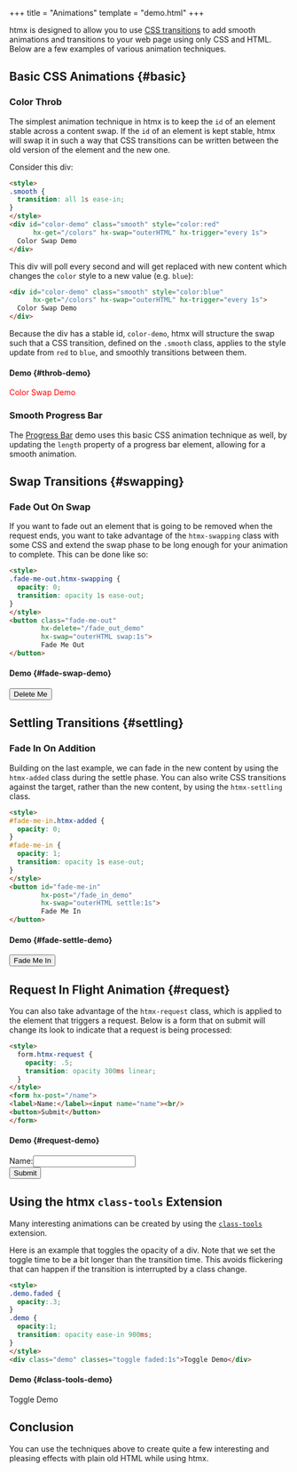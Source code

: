 +++
title = "Animations"
template = "demo.html"
+++
        
htmx is designed to allow you to use [CSS transitions](https://developer.mozilla.org/en-US/docs/Web/CSS/CSS_Transitions/Using_CSS_transitions)
to add smooth animations and transitions to your web page using only CSS and HTML.  Below are a few examples of
various animation techniques.

## Basic CSS Animations {#basic}

### Color Throb

The simplest animation technique in htmx is to keep the `id` of an element stable across a content swap.  If the
`id` of an element is kept stable, htmx will swap it in such a way that CSS transitions can be written between
the old version of the element and the new one.

Consider this div:

```html
<style>
.smooth {
  transition: all 1s ease-in;
}
</style>
<div id="color-demo" class="smooth" style="color:red"
      hx-get="/colors" hx-swap="outerHTML" hx-trigger="every 1s">
  Color Swap Demo
</div>

```

This div will poll every second and will get replaced with new content which changes the `color` style to a new value
(e.g. `blue`):

```html
<div id="color-demo" class="smooth" style="color:blue"
      hx-get="/colors" hx-swap="outerHTML" hx-trigger="every 1s">
  Color Swap Demo
</div>
```
  
Because the div has a stable id, `color-demo`, htmx will structure the swap such that a CSS transition, defined on the
`.smooth` class, applies to the style update from `red` to `blue`, and smoothly transitions between them.

#### Demo {#throb-demo}

<style>
.smooth {
  transition: all 1s ease-in;
}
</style>
<div id="color-demo" class="smooth" style="color:red"
      hx-get="/colors" hx-swap="outerHTML" hx-trigger="every 1s">
  Color Swap Demo
</div>

<script>
    var colors = ['blue', 'green', 'orange', 'red'];
    onGet("/colors", function () {
      var color = colors.shift();
      colors.push(color);
      return '<div id="color-demo" hx-get="/colors" hx-swap="outerHTML" class="smooth" hx-trigger="every 1s" style="color:' + color + '">\n'+
             '  Color Swap Demo\n'+
             '</div>\n'
    });
</script>

### Smooth Progress Bar

The [Progress Bar](@/examples/progress-bar.md) demo uses this basic CSS animation technique as well, by updating the `length` 
property of a progress bar element, allowing for a smooth animation.

## Swap Transitions {#swapping}

### Fade Out On Swap

If you want to fade out an element that is going to be removed when the request ends, you want to take advantage
of the `htmx-swapping` class with some CSS and extend the swap phase to be long enough for your animation to 
complete.  This can be done like so:

```html
<style>
.fade-me-out.htmx-swapping {
  opacity: 0;
  transition: opacity 1s ease-out;
}
</style>
<button class="fade-me-out"
        hx-delete="/fade_out_demo"
        hx-swap="outerHTML swap:1s">
        Fade Me Out
</button>
```

#### Demo {#fade-swap-demo}

<style>
.fade-me-out.htmx-swapping {
  opacity: 0;
  transition: opacity 1s ease-out;
}
</style>

<button class="fade-me-out"
        hx-delete="/fade_out_demo"
        hx-swap="outerHTML swap:1s">
        Delete Me
</button>

<script>
    onDelete("/fade_out_demo", function () {return ""});
</script>

## Settling Transitions {#settling}

### Fade In On Addition

Building on the last example, we can fade in the new content by using the `htmx-added` class during the settle
phase.  You can also write CSS transitions against the target, rather than the new content, by using the `htmx-settling`
class.

```html
<style>
#fade-me-in.htmx-added {
  opacity: 0;
}
#fade-me-in {
  opacity: 1;
  transition: opacity 1s ease-out;
}
</style>
<button id="fade-me-in"
        hx-post="/fade_in_demo"
        hx-swap="outerHTML settle:1s">
        Fade Me In
</button>
```

#### Demo {#fade-settle-demo}

<style>
#fade-me-in.htmx-added {
  opacity: 0;
}
#fade-me-in {
  opacity: 1;
  transition: opacity 1s ease-out;
}
</style>

<button id="fade-me-in"
        hx-post="/fade_me_in"
        hx-swap="outerHTML settle:1s">
        Fade Me In
</button>

<script>
    onPost("/fade_me_in", function () {return "<button id=\"fade-me-in\"\n"+
                                               "        hx-post=\"/fade_me_in\"\n"+
                                               "        hx-swap=\"outerHTML settle:1s\">\n"+
                                               "        Fade Me In\n"+
                                               "</button>"});
</script>

## Request In Flight Animation {#request}

You can also take advantage of the `htmx-request` class, which is applied to the element that triggers a request.  Below
is a form that on submit will change its look to indicate that a request is being processed:

```html
<style>
  form.htmx-request {
    opacity: .5;
    transition: opacity 300ms linear;
  }
</style>
<form hx-post="/name">
<label>Name:</label><input name="name"><br/>
<button>Submit</button>
</form>
```

#### Demo {#request-demo}

<style>
  form.htmx-request {
    opacity: .5;
    transition: opacity 300ms linear;
  }
</style>

<form hx-post="/name">
<label>Name:</label><input name="name"><br/>
<button>Submit</button>
</form>

<script>
  onPost("/name", function(){ return "Submitted!"; });
</script>

## Using the htmx `class-tools` Extension

Many interesting animations can be created by using the [`class-tools`](@/extensions/class-tools.md) extension.

Here is an example that toggles the opacity of a div.  Note that we set the toggle time to be a bit longer than
the transition time.  This avoids flickering that can happen if the transition is interrupted by a class change.

```html
<style>
.demo.faded {
  opacity:.3;
}
.demo {
  opacity:1;
  transition: opacity ease-in 900ms;
}
</style>
<div class="demo" classes="toggle faded:1s">Toggle Demo</div>
```

#### Demo {#class-tools-demo}

<style>
.demo.faded {
  opacity:.3;
}
.demo {
  opacity:1;
  transition: opacity ease-in 900ms;
}
</style>
<div class="demo" classes="toggle faded:1s">Toggle Demo</div>

## Conclusion

You can use the techniques above to create quite a few interesting and pleasing effects with plain old HTML while using htmx.
